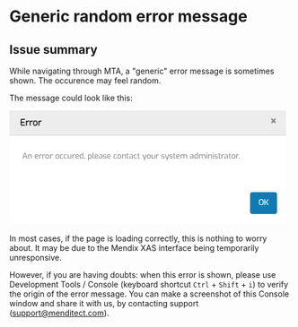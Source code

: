 # Generic random error message

## Issue summary

While navigating through MTA, a "generic" error message is sometimes shown. The occurence may feel random.

The message could look like this: 

 ![Generic error](generic-error.png)

In most cases, if the page is loading correctly, this is nothing to worry about. It may be due to the Mendix XAS interface being temporarily unresponsive.

However, if you are having doubts: when this error is shown, please use Development Tools / Console (keyboard shortcut `Ctrl` + `Shift` + `i`) to verify the origin of the error message. You can make a screenshot of this Console window and share it with us, by contacting support (support@menditect.com).

